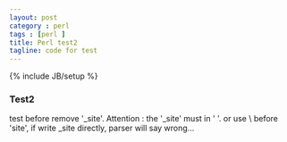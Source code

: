 ```yaml
---
layout: post
category : perl
tags : [perl ]
title: Perl test2
tagline: code for test
---
```

{% include JB/setup %}
### Test2
test before remove '_site'.
Attention : the '_site' must in ' '. or use \\ before 'site', if write \_site directly, parser will say wrong...
